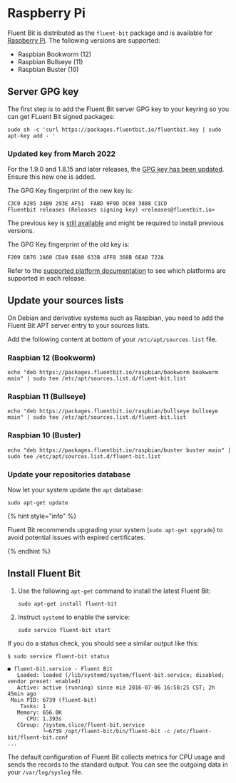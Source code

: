 # Raspberry Pi

Fluent Bit is distributed as the `fluent-bit` package and is available for [Raspberry Pi](https://www.raspberrypi.com/software/operating-systems/). The following versions are supported:

- Raspbian Bookworm (12)
- Raspbian Bullseye (11)
- Raspbian Buster (10)

## Server GPG key

The first step is to add the Fluent Bit server GPG key to your keyring so you can get FLuent Bit signed packages:

```shell
sudo sh -c 'curl https://packages.fluentbit.io/fluentbit.key | sudo apt-key add - '
```

### Updated key from March 2022

For the 1.9.0 and 1.8.15 and later releases, the [GPG key has been updated](https://packages.fluentbit.io/fluentbit.key). Ensure this new one is added.

The GPG Key fingerprint of the new key is:

```text
C3C0 A285 34B9 293E AF51  FABD 9F9D DC08 3888 C1CD
Fluentbit releases (Releases signing key) <releases@fluentbit.io>
```

The previous key is [still available](https://packages.fluentbit.io/fluentbit-legacy.key) and might be required to install previous versions.

The GPG Key fingerprint of the old key is:

```text
F209 D876 2A60 CD49 E680 633B 4FF8 368B 6EA0 722A
```

Refer to the [supported platform documentation](./../supported-platforms.md) to see which platforms are supported in each release.

## Update your sources lists

On Debian and derivative systems such as Raspbian, you need to add the Fluent Bit APT server entry to your sources lists.

Add the following content at bottom of your `/etc/apt/sources.list` file.

### Raspbian 12 (Bookworm)

```shell
echo "deb https://packages.fluentbit.io/raspbian/bookworm bookworm main" | sudo tee /etc/apt/sources.list.d/fluent-bit.list
```

### Raspbian 11 (Bullseye)

```shell
echo "deb https://packages.fluentbit.io/raspbian/bullseye bullseye main" | sudo tee /etc/apt/sources.list.d/fluent-bit.list
```

### Raspbian 10 (Buster)

```shell
echo "deb https://packages.fluentbit.io/raspbian/buster buster main" | sudo tee /etc/apt/sources.list.d/fluent-bit.list
```

### Update your repositories database

Now let your system update the `apt` database:

```shell
sudo apt-get update
```

{% hint style="info" %}

Fluent Bit recommends upgrading your system (`sudo apt-get upgrade`) to avoid potential issues with expired certificates.

{% endhint %}

## Install Fluent Bit

1. Use the following `apt-get` command to install the latest Fluent Bit:

   ```shell
   sudo apt-get install fluent-bit
   ```

1. Instruct `systemd` to enable the service:

   ```shell
   sudo service fluent-bit start
   ```

If you do a status check, you should see a similar output like this:

```shell
$ sudo service fluent-bit status

● fluent-bit.service - Fluent Bit
   Loaded: loaded (/lib/systemd/system/fluent-bit.service; disabled; vendor preset: enabled)
   Active: active (running) since mié 2016-07-06 16:58:25 CST; 2h 45min ago
 Main PID: 6739 (fluent-bit)
    Tasks: 1
   Memory: 656.0K
      CPU: 1.393s
   CGroup: /system.slice/fluent-bit.service
           └─6739 /opt/fluent-bit/bin/fluent-bit -c /etc/fluent-bit/fluent-bit.conf
...
```

The default configuration of Fluent Bit collects metrics for CPU usage and sends the records to the standard output. You can see the outgoing data in your `/var/log/syslog` file.